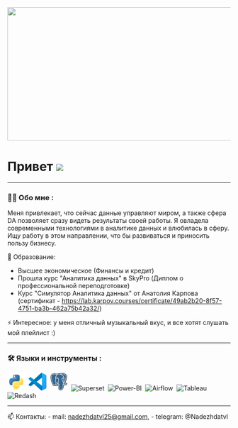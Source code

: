 <div align="center">
  <img src="https://media.giphy.com/media/v1.Y2lkPTc5MGI3NjExc3F2bGFzYWc5OTlqeDV3Zmw1bW1hN3p3aTNwdGRwODcwcjdvZTNjeSZlcD12MV9pbnRlcm5hbF9naWZfYnlfaWQmY3Q9Zw/fnUBpZFH6pyIM8JkSw/giphy.gif" width="600" height="300"/>
</div>
<h1>
  Привет
  <img src="https://media.giphy.com/media/hvRJCLFzcasrR4ia7z/giphy.gif" width="30px"/>
</h1>

---

### :woman_technologist: Oбо мне :
Меня привлекает, что сейчас данные управляют миром, а также сфера DA позволяет сразу видеть результаты своей работы. Я овладела современными технологиями в аналитике данных и влюбилась в сферу. Ищу работу в этом направлении, что бы развиваться и приносить пользу бизнесу.

  🌱 Образование: 
  - Высшее экономическое (Финансы и кредит)
  - Прошла курс "Аналитика данных" в SkyPro (Диплом о профессиональной переподготовке)
  - Курс "Симулятор Аналитика данных" от Анатолия Карпова
  (сертификат - https://lab.karpov.courses/certificate/49ab2b20-8f57-4751-ba3b-462a75b42a32/)

  ⚡ Интересное: у меня отличный музыкальный вкус, и все хотят слушать мой плейлист :)

---

### :hammer_and_wrench: Языки и инструменты :
<div>
<img src="https://github.com/devicons/devicon/blob/master/icons/python/python-original.svg" title="Python" alt="Python" width="40" height="40"/>&nbsp;
<img src="https://github.com/devicons/devicon/blob/master/icons/vscode/vscode-original.svg" title="Vscode" alt="Vscode" width="40" height="40"/>&nbsp;
<img src="https://github.com/devicons/devicon/blob/master/icons/postgresql/postgresql-original.svg" title="Postgresql" alt="Postgresql" width="40" height="40"/>&nbsp;
<img src="https://github.com/gilbarbara/logos/blob/main/logos/apache-superset-icon.svg" title="Superset" alt="Superset" width="40" height="40"/>&nbsp;
<img src="https://github.com/microsoft/PowerBI-Icons/blob/main/SVG/Power-BI.svg" title="Power-BI" alt="Power-BI" width="40" height="40"/>&nbsp;
<img src="https://github.com/gilbarbara/logos/blob/main/logos/airflow.svg" title="Airflow" alt="Airflow" width="45" height="40"/>&nbsp;
<img src="https://surveymonkey-assets.s3.amazonaws.com/papiasset/apps/logos/2e989404-aed0-41ea-9198-ddc1c76d7a4a" title="Tableau" alt="Tableau" width="40" height="40"/>&nbsp;
<img src="https://redash.io/assets/images/elements/redash-logo.svg" title="Redash" alt="Redash" width="40" height="40"/>
</div>

---

  📫 Контакты:
    - mail: nadezhdatvl25@gmail.com, 
    - telegram: @Nadezhdatvl
  
  <!--
**Nadezhdatvl/Nadezhdatvl** is a ✨ _special_ ✨ repository because its `README.md` (this file) appears on your GitHub profile.

Here are some ideas to get you started:

- 🔭 I’m currently working on ...
- 🌱 I’m currently learning ...
- 👯 I’m looking to collaborate on ...
- 🤔 I’m looking for help with ...
- 💬 Ask me about ...
- 📫 How to reach me: ...
- 😄 Pronouns: ...
- ⚡ Fun fact: ...
-->
